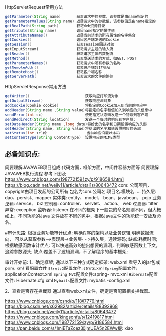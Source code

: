 HttpServletRequest常用方法

```java
getParameter(String name)		获取请求中的参数，该参数是由name指定的
getParameterValues(String name)	返回请求中的参数值，该参数值是由name指定的
getRealPath(String path)		获取Web资源目录
gettribute(String name)			返回name指定的属性值
getAttributeNames()				返回当前请求的所有属性的名字集合
getCookies()					返回客户端发送的Cookie
getSession()					获取session回话对象
getInputStream)					获取请求主题的输入流
getReader()						获取请求主体的数据流
getMethod()						获取发送请求的方式，如GET、POST
getParameterNames()				获取请求中所有参数的名称
getRemoteAddr()					获取客户端的IP地址
getRemoteHost()					获取客户端名称
getServerPath(					获取请求的文件的路径
```

HttpServletResponse常用方法

```java
getWriter()							获取响应打印流对象
getOutputStream()					获取响应流对象
addCookie(Cookie cookie)			将指定的Cookie加入到当前的响应中
addHeader(String name ,String value)将指定的名字和值加入到响应的头信息中
sendError(int sc)					使用指定状态码发送一个错误到客户端
sendRedirect(String location)		发送一个临时的响应到客户端:
setDateHeader(String name ,long date)将给出的名字和日期设置响应的头部
setHeader(String name, String value)将给出的名字和值设置响应的头部
setStatus(int sc)给					当前响应设置状态码
setContentType(String ContentType)	设置响应的MIME类型
```

## 必备知识点:

简要理解JAVAWEB项目组成
代码方面，框架方面，中间件容器方面等
简要理解JAVAWEB执行流程
参考下图及
https://www.cnb1ogs.com/1987721594zy/p/9186584.htm1
https://blog.cadn.net/weily11/article/detai1s/80643472
com:
公司项目，copyright由项目发起的公司所有
包名为com.公司名.项目名.模块名. ...
持久层: dao、persist、mapper
实体类: entity、 model、 bean、javabean、 pojo
业务逻辑: service、 biz
控制器: controller、 servlet、 action、 web
过滤器: filter
异常: exception
监听器: listener
在不同的框架下一般包的命名规则不同，但大概如上，不同功能的Java 文件放在不同的包中，根据Java文件的功能统一安放及命名。

#审计思路:
根据业务功能审计优点:
明确程序的架构以及业务逻辑;明确数据流向，
可以从获取参数-->表现层->业务层- - >持久层，通读源码;
缺点:耗费时间;
根据敏感函数审计优点:
可以快速高效的挖出想要的漏洞，判断敏感函数上下文，追踪参数源头;
缺点:覆盖不了逻辑漏洞，不了解程序的基本框架;

审计开始前:
1、确定框架;
通过以下三种方式确定框架:
web.xml
看导入的jar包或pom. xml
看配置文件
`Struts2`配置文件: struts.xml
`Spring`配置文件: applicationContext.xml
`Spring MVC`配置文件:spring- mvc.xml
`Hibernate`配置文件: Hibernate.cfg.xml
`Mybaits`配置文件: mybatis -config.xml

2、查看是否存在拦截器
通过查看web.xml文件，确定是否配置相关拦截器。







https://www.cnblogs.com/csnd/p/11807776.html
https://blog.csdn.net/x62982/article/details/88392968
https://blog.csdn.net/weily11/article/details/80643472
https://www.cnblogs.com/kingsonfu/p/12419817.html
https://www.cnblogs.com/1987721594zy/p/9186584.html
https://pan.baidu.com/s/1miETaZcez30jmUEA5n2EWw提: xiao

